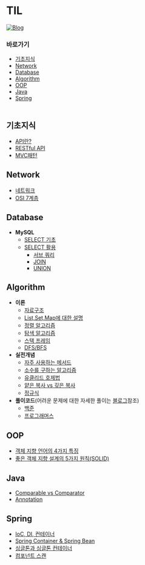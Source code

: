 # TIL
[![Blog](https://img.shields.io/badge/Blog-crupy.tistory.com-green.svg)](https://crupy.tistory.com/category)

### 바로가기
- [기초지식](#기초지식)
- [Network](#network)
- [Database](#database)
- [Algorithm](#algorithm)
- [OOP](#oop)
- [Java](#java)
- [Spring](#spring)
</br></br>

## 기초지식
- [API란?](https://github.com/crupy/TIL/blob/master/%EA%B8%B0%EC%B4%88%EC%A7%80%EC%8B%9D/API%EB%9E%80%3F.md)
- [RESTful API](https://github.com/crupy/TIL/blob/master/%EA%B8%B0%EC%B4%88%EC%A7%80%EC%8B%9D/RESTful%20API.md)
- [MVC패턴](https://github.com/crupy/TIL/blob/master/%EA%B8%B0%EC%B4%88%EC%A7%80%EC%8B%9D/MVC%ED%8C%A8%ED%84%B4.md)

## Network
- [네트워크](https://github.com/crupy/TIL/blob/master/Network/%EB%84%A4%ED%8A%B8%EC%9B%8C%ED%81%AC.md)
- [OSI 7계층](https://github.com/crupy/TIL/blob/master/Network/OSI%207%EA%B3%84%EC%B8%B5.md)

## Database
- **MySQL**
    - [SELECT 기초](https://github.com/crupy/TIL/tree/master/MySQL_%EA%B8%B0%EC%B4%88%EB%AC%B8%EB%B2%95/SELECT%20%EA%B8%B0%EC%B4%88)
    - [SELECT 활용](https://github.com/crupy/TIL/tree/master/MySQL_%EA%B8%B0%EC%B4%88%EB%AC%B8%EB%B2%95/SELECT%20%ED%99%9C%EC%9A%A9)
        - [서브 쿼리](https://github.com/crupy/TIL/blob/master/MySQL_%EA%B8%B0%EC%B4%88%EB%AC%B8%EB%B2%95/SELECT%20%ED%99%9C%EC%9A%A9/%EC%BF%BC%EB%A6%AC%20%EC%95%88%EC%97%90%20%EC%84%9C%EB%B8%8C%EC%BF%BC%EB%A6%AC.md)
        - [JOIN](https://github.com/crupy/TIL/blob/master/MySQL_%EA%B8%B0%EC%B4%88%EB%AC%B8%EB%B2%95/SELECT%20%ED%99%9C%EC%9A%A9/JOIN.md)
        - [UNION](https://github.com/crupy/TIL/blob/master/MySQL_%EA%B8%B0%EC%B4%88%EB%AC%B8%EB%B2%95/SELECT%20%ED%99%9C%EC%9A%A9/UNION.md)


## Algorithm
- **이론**
    - [자료구조](https://github.com/crupy/TIL/blob/master/%EC%95%8C%EA%B3%A0%EB%A6%AC%EC%A6%98/%EC%9D%B4%EB%A1%A0/%EC%9E%90%EB%A3%8C%EA%B5%AC%EC%A1%B0.md)
    - [List,Set,Map에 대한 설명](https://github.com/crupy/TIL/blob/master/%EC%95%8C%EA%B3%A0%EB%A6%AC%EC%A6%98/%EC%9D%B4%EB%A1%A0/List,Set,Map%EC%97%90%20%EB%8C%80%ED%95%9C%20%EC%84%A4%EB%AA%85.md)
    - [정렬 알고리즘](https://github.com/crupy/TIL/blob/master/%EC%95%8C%EA%B3%A0%EB%A6%AC%EC%A6%98/%EC%9D%B4%EB%A1%A0/%EC%A0%95%EB%A0%AC.md)
    - [탐색 알고리즘](https://github.com/crupy/TIL/blob/master/%EC%95%8C%EA%B3%A0%EB%A6%AC%EC%A6%98/%EC%9D%B4%EB%A1%A0/%ED%83%90%EC%83%89.md)
    - [스택 프레임](https://github.com/crupy/TIL/blob/master/%EC%95%8C%EA%B3%A0%EB%A6%AC%EC%A6%98/%EC%9D%B4%EB%A1%A0/%EC%8A%A4%ED%83%9D%ED%94%84%EB%A0%88%EC%9E%84.md)
    - [DFS/BFS](https://github.com/crupy/TIL/blob/master/%EC%95%8C%EA%B3%A0%EB%A6%AC%EC%A6%98/%EC%9D%B4%EB%A1%A0/%EC%9D%B4%EC%A7%84%ED%8A%B8%EB%A6%AC%EC%88%9C%ED%9A%8C(DFS%2CBFS).md)
- **실전개념**
    - [자주 사용하는 메서드](https://github.com/crupy/TIL/blob/master/%EC%95%8C%EA%B3%A0%EB%A6%AC%EC%A6%98/%EC%8B%A4%EC%A0%84%20%EA%B0%9C%EB%85%90/%EC%9E%90%EC%A3%BC%20%EC%82%AC%EC%9A%A9%ED%95%98%EB%8A%94%20%EB%A9%94%EC%84%9C%EB%93%9C.md)
    - [소수를 구하는 알고리즘](https://github.com/crupy/TIL/blob/master/%EC%95%8C%EA%B3%A0%EB%A6%AC%EC%A6%98/%EC%8B%A4%EC%A0%84%20%EA%B0%9C%EB%85%90/%EC%86%8C%EC%88%98%EC%9D%98%20%EA%B0%AF%EC%88%98%EB%A5%BC%20%EA%B5%AC%ED%95%98%EB%8A%94%20%EC%95%8C%EA%B3%A0%EB%A6%AC%EC%A6%98.md)
    - [유클리드 호제법](https://github.com/crupy/TIL/blob/master/%EC%95%8C%EA%B3%A0%EB%A6%AC%EC%A6%98/%EC%8B%A4%EC%A0%84%20%EA%B0%9C%EB%85%90/%EC%9C%A0%ED%81%B4%EB%A6%AC%EB%93%9C%20%ED%98%B8%EC%A0%9C%EB%B2%95.md)
    - [얕은 복사 vs 깊은 복사](https://github.com/crupy/TIL/blob/master/%EC%95%8C%EA%B3%A0%EB%A6%AC%EC%A6%98/%EC%8B%A4%EC%A0%84%20%EA%B0%9C%EB%85%90/%EC%96%95%EC%9D%80%20%EB%B3%B5%EC%82%AC%20vs%20%EA%B9%8A%EC%9D%80%20%EB%B3%B5%EC%82%AC.md)
    - [정규식](https://github.com/crupy/TIL/blob/master/%EC%95%8C%EA%B3%A0%EB%A6%AC%EC%A6%98/%EC%8B%A4%EC%A0%84%20%EA%B0%9C%EB%85%90/%EC%A0%95%EA%B7%9C%EC%8B%9D.md)
- **풀이코드**(어려운 문제에 대한 자세한 풀이는 [블로그](https://crupy.tistory.com/category)참조)
    - [백준](https://github.com/crupy/new_baekjoon_algorithm/tree/master/src)
    - [프로그래머스](https://github.com/crupy/new_baekjoon_algorithm/tree/master/src/Programmers)

## OOP
- [객체 지향 언어의 4가지 특징](https://github.com/crupy/TIL/blob/master/OOP/%EA%B0%9D%EC%B2%B4%20%EC%A7%80%ED%96%A5%20%EC%96%B8%EC%96%B4%EC%9D%98%204%EA%B0%80%EC%A7%80%20%ED%8A%B9%EC%A7%95.md)
- [좋은 객체 지향 설계의 5가지 원칙(SOLID)](https://github.com/crupy/TIL/blob/master/OOP/%EC%A2%8B%EC%9D%80%20%EA%B0%9D%EC%B2%B4%20%EC%A7%80%ED%96%A5%20%EC%84%A4%EA%B3%84%EC%9D%98%205%EA%B0%80%EC%A7%80%20%EC%9B%90%EC%B9%99(SOLID).md)

## Java
- [Comparable vs Comparator](https://github.com/crupy/TIL/blob/master/Java/Comparable%20vs%20Comparator.md)
- [Annotation](https://github.com/crupy/TIL/blob/master/Java/Annotation.md)

## Spring
- [IoC, DI, 컨테이너](https://github.com/crupy/TIL/blob/master/Spring/IoC%2C%20DI%2C%20%EC%BB%A8%ED%85%8C%EC%9D%B4%EB%84%88.md)
- [Spring Container & Spring Bean](https://github.com/crupy/TIL/blob/master/Spring/Spring%20Container%20&%20Spring%20Bean.md)
- [싱글톤과 싱글톤 컨테이너](https://github.com/crupy/TIL/blob/master/Spring/%EC%8B%B1%EA%B8%80%ED%86%A4%20%EC%BB%A8%ED%85%8C%EC%9D%B4%EB%84%88.md)
- [컴포넌트 스캔](https://github.com/crupy/TIL/blob/master/Spring/%EC%BB%B4%ED%8F%AC%EB%84%8C%ED%8A%B8%20%EC%8A%A4%EC%BA%94.md)
